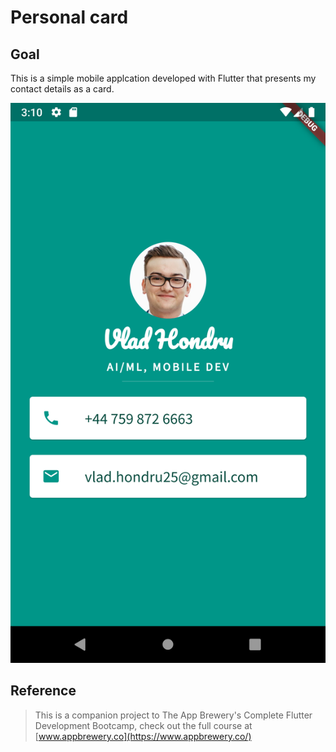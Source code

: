 # Personal card

## Goal

This is a simple mobile applcation developed with Flutter that presents my contact details as a card.

![Personal card](https://github.com/vladhondru25/card-app/blob/master/Screenshot.png)


## Reference
>This is a companion project to The App Brewery's Complete Flutter Development Bootcamp, check out the full course at [www.appbrewery.co](https://www.appbrewery.co/)
